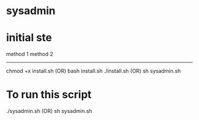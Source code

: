 # sysadmin

initial ste
===========

method 1                          method 2
--------                          --------
chmod +x install.sh      (OR)     bash install.sh
./install.sh
    (OR)
sh sysadmin.sh


To run this script
==================
./sysadmin.sh
    (OR)
sh sysadmin.sh
